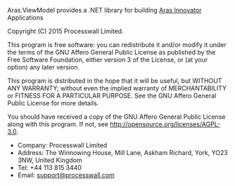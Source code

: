 Aras.ViewModel provides a .NET library for building [Aras Innovator](http://www.aras.com) Applications

Copyright (C) 2015 Processwall Limited.

This program is free software: you can redistribute it and/or modify
it under the terms of the GNU Affero General Public License as published
by the Free Software Foundation, either version 3 of the License, or
(at your option) any later version.

This program is distributed in the hope that it will be useful,
but WITHOUT ANY WARRANTY; without even the implied warranty of
MERCHANTABILITY or FITNESS FOR A PARTICULAR PURPOSE.  See the
GNU Affero General Public License for more details.

You should have received a copy of the GNU Affero General Public License
along with this program.  If not, see http://opensource.org/licenses/AGPL-3.0.
 
 * Company: Processwall Limited
 * Address: The Winnowing House, Mill Lane, Askham Richard, York, YO23 3NW, United Kingdom
 * Tel:     +44 113 815 3440
 * Email:   support@processwall.com

